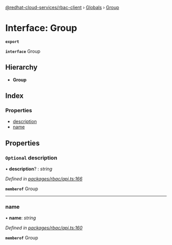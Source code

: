 [@redhat-cloud-services/rbac-client](../README.md) › [Globals](../globals.md) › [Group](group.md)

# Interface: Group

**`export`** 

**`interface`** Group

## Hierarchy

* **Group**

## Index

### Properties

* [description](group.md#optional-description)
* [name](group.md#name)

## Properties

### `Optional` description

• **description**? : *string*

*Defined in [packages/rbac/api.ts:166](https://github.com/leSamo/javascript-clients/blob/master/packages/rbac/api.ts#L166)*

**`memberof`** Group

___

###  name

• **name**: *string*

*Defined in [packages/rbac/api.ts:160](https://github.com/leSamo/javascript-clients/blob/master/packages/rbac/api.ts#L160)*

**`memberof`** Group
